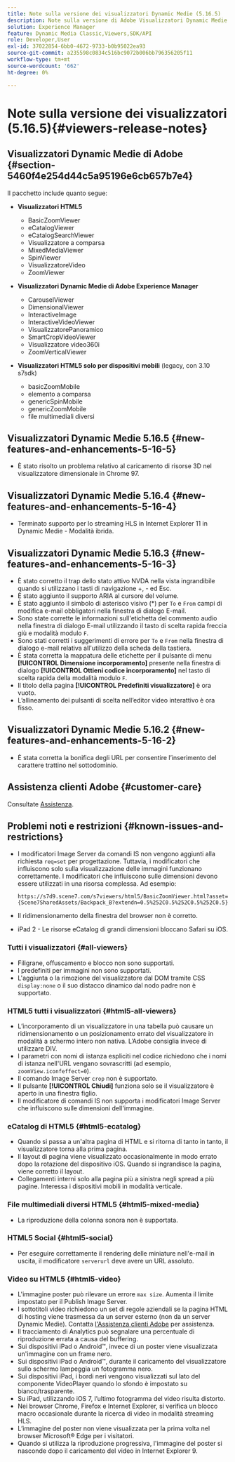 ```yaml
---
title: Note sulla versione dei visualizzatori Dynamic Medie (5.16.5)
description: Note sulla versione di Adobe Visualizzatori Dynamic Medie.
solution: Experience Manager
feature: Dynamic Media Classic,Viewers,SDK/API
role: Developer,User
exl-id: 37022854-6bb0-4672-9733-b0b95022ea93
source-git-commit: a235598c0834c516bc9072b006bb796356205f11
workflow-type: tm+mt
source-wordcount: '662'
ht-degree: 0%

---
```


# Note sulla versione dei visualizzatori (5.16.5){#viewers-release-notes}

<!-- Updated March 03, 2022 for the 5.16.5 release. Contact is Deepa Gupta-->

<!-- hide: yes
hidefromtoc: yes-->

<!-- robots: noindex
googlebot: noindex -->

## Visualizzatori Dynamic Medie di Adobe {#section-5460f4e254d44c5a95196e6cb657b7e4}

Il pacchetto include quanto segue:

* **Visualizzatori HTML5**

   * BasicZoomViewer
   * eCatalogViewer
   * eCatalogSearchViewer
   * Visualizzatore a comparsa
   * MixedMediaViewer
   * SpinViewer
   * VisualizzatoreVideo
   * ZoomViewer

* **Visualizzatori Dynamic Medie di Adobe Experience Manager**

   * CarouselViewer
   * DimensionalViewer
   * InteractiveImage
   * InteractiveVideoViewer
   * VisualizzatorePanoramico
   * SmartCropVideoViewer
   * Visualizzatore video360i
   * ZoomVerticalViewer

* **Visualizzatori HTML5 solo per dispositivi mobili** (legacy, con 3.10 s7sdk)

   * basicZoomMobile
   * elemento a comparsa
   * genericSpinMobile
   * genericZoomMobile
   * file multimediali diversi


## Visualizzatori Dynamic Medie 5.16.5 {#new-features-and-enhancements-5-16-5}

* È stato risolto un problema relativo al caricamento di risorse 3D nel visualizzatore dimensionale in Chrome 97.

## Visualizzatori Dynamic Medie 5.16.4 {#new-features-and-enhancements-5-16-4}

* Terminato supporto per lo streaming HLS in Internet Explorer 11 in Dynamic Medie - Modalità ibrida.

## Visualizzatori Dynamic Medie 5.16.3 {#new-features-and-enhancements-5-16-3}

* È stato corretto il trap dello stato attivo NVDA nella vista ingrandibile quando si utilizzano i tasti di navigazione +, - ed Esc. <!-- (CQ-4290719) -->
* È stato aggiunto il supporto ARIA al cursore del volume. <!--  (CQ-4324080) -->
* È stato aggiunto il simbolo di asterisco visivo (*) per `To` e `From` campi di modifica e-mail obbligatori nella finestra di dialogo E-mail. <!-- (CQ-4290935) -->
* Sono state corrette le informazioni sull&#39;etichetta del commento audio nella finestra di dialogo E-mail utilizzando il tasto di scelta rapida freccia giù e modalità modulo `F`. <!-- (CQ-4290934) -->
* Sono stati corretti i suggerimenti di errore per `To` e `From` nella finestra di dialogo e-mail relativa all&#39;utilizzo della scheda della tastiera. <!-- (CQ-4290930) -->
* È stata corretta la mappatura delle etichette per il pulsante di menu **[!UICONTROL Dimensione incorporamento]** presente nella finestra di dialogo **[!UICONTROL Ottieni codice incorporamento]** nel tasto di scelta rapida della modalità modulo `F`. <!-- (CQ-4290929) -->
* Il titolo della pagina **[!UICONTROL Predefiniti visualizzatore]** è ora vuoto. <!-- (CQ-4290936) -->
* L’allineamento dei pulsanti di scelta nell’editor video interattivo è ora fisso. <!-- (CQ-4330159) -->

## Visualizzatori Dynamic Medie 5.16.2 {#new-features-and-enhancements-5-16-2}

* È stata corretta la bonifica degli URL per consentire l’inserimento del carattere trattino nel sottodominio. <!-- (CQ-4327691) -->

## Assistenza clienti Adobe {#customer-care}

Consultate [Assistenza](https://experienceleague.adobe.com/docs/dynamic-media-classic/using/intro/support.html?lang=it#intro).

## Problemi noti e restrizioni {#known-issues-and-restrictions}

* I modificatori Image Server da comandi IS non vengono aggiunti alla richiesta `req=set` per progettazione. Tuttavia, i modificatori che influiscono solo sulla visualizzazione delle immagini funzionano correttamente. I modificatori che influiscono sulle dimensioni devono essere utilizzati in una risorsa complessa. Ad esempio:

  `https://s7d9.scene7.com/s7viewers/html5/BasicZoomViewer.html?asset= {Scene7SharedAssets/Backpack_B?extendn=0.5%252C0.5%252C0.5%252C0.5}`

* Il ridimensionamento della finestra del browser non è corretto.
* iPad 2 - Le risorse eCatalog di grandi dimensioni bloccano Safari su iOS.

### Tutti i visualizzatori {#all-viewers}

* Filigrane, offuscamento e blocco non sono supportati.
* I predefiniti per immagini non sono supportati.
* L&#39;aggiunta o la rimozione del visualizzatore dal DOM tramite CSS `display:none` o il suo distacco dinamico dal nodo padre non è supportato.

### HTML5 tutti i visualizzatori {#html5-all-viewers}

* L’incorporamento di un visualizzatore in una tabella può causare un ridimensionamento o un posizionamento errato del visualizzatore in modalità a schermo intero non nativa. L’Adobe consiglia invece di utilizzare DIV.
* I parametri con nomi di istanza espliciti nel codice richiedono che i nomi di istanza nell&#39;URL vengano sovrascritti (ad esempio, `zoomView.iconfeffect=0`).
* Il comando Image Server `crop` non è supportato.
* Il pulsante **[!UICONTROL Chiudi]** funziona solo se il visualizzatore è aperto in una finestra figlio.
* Il modificatore di comandi IS non supporta i modificatori Image Server che influiscono sulle dimensioni dell&#39;immagine.

### eCatalog di HTML5 {#html5-ecatalog}

* Quando si passa a un&#39;altra pagina di HTML e si ritorna di tanto in tanto, il visualizzatore torna alla prima pagina.
* Il layout di pagina viene visualizzato occasionalmente in modo errato dopo la rotazione del dispositivo iOS. Quando si ingrandisce la pagina, viene corretto il layout.
* Collegamenti interni solo alla pagina più a sinistra negli spread a più pagine. Interessa i dispositivi mobili in modalità verticale.

### File multimediali diversi HTML5 {#html5-mixed-media}

* La riproduzione della colonna sonora non è supportata.

### HTML5 Social {#html5-social}

* Per eseguire correttamente il rendering delle miniature nell&#39;e-mail in uscita, il modificatore `serverurl` deve avere un URL assoluto.

### Video su HTML5 {#html5-video}

* L&#39;immagine poster può rilevare un errore `max size`. Aumenta il limite impostato per il Publish Image Server.
* I sottotitoli video richiedono un set di regole aziendali se la pagina HTML di hosting viene trasmessa da un server esterno (non da un server Dynamic Medie). Contatta [l&#39;Assistenza clienti Adobe](https://experienceleague.adobe.com/docs/dynamic-media-classic/using/intro/support.html?lang=it#intro) per assistenza.
* Il tracciamento di Analytics può segnalare una percentuale di riproduzione errata a causa del buffering.
* Sui dispositivi iPad o Android™, invece di un poster viene visualizzata un&#39;immagine con un frame nero.
* Sui dispositivi iPad o Android™, durante il caricamento del visualizzatore sullo schermo lampeggia un fotogramma nero.
* Sui dispositivi iPad, i bordi neri vengono visualizzati sul lato del componente VideoPlayer quando lo sfondo è impostato su bianco/trasparente.
* Su iPad, utilizzando iOS 7, l’ultimo fotogramma del video risulta distorto.
* Nei browser Chrome, Firefox e Internet Explorer, si verifica un blocco macro occasionale durante la ricerca di video in modalità streaming HLS.
* L’immagine del poster non viene visualizzata per la prima volta nel browser Microsoft® Edge per i visitatori.
* Quando si utilizza la riproduzione progressiva, l&#39;immagine del poster si nasconde dopo il caricamento del video in Internet Explorer 9.
